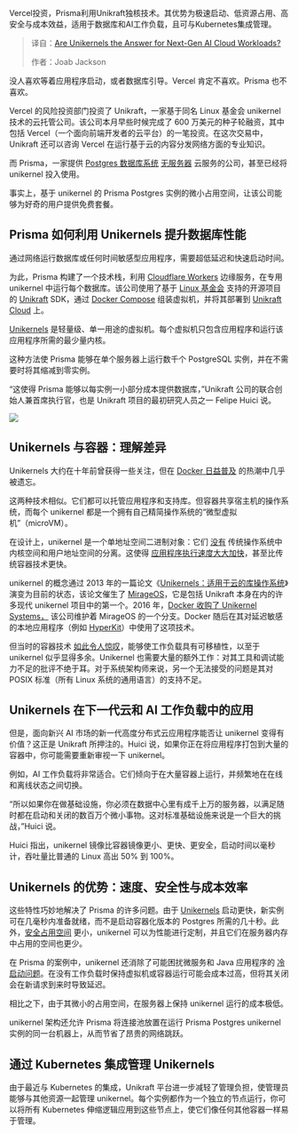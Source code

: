 
<!--
title: Unikernel：下一代AI云负载的破局之道？
cover: https://cdn.thenewstack.io/media/2025/09/0bdb1432-unikraft.png
summary: Vercel投资，Prisma利用Unikraft独核技术。其优势为极速启动、低资源占用、高安全与成本效益，适用于数据库和AI工作负载，且可与Kubernetes集成管理。
-->

Vercel投资，Prisma利用Unikraft独核技术。其优势为极速启动、低资源占用、高安全与成本效益，适用于数据库和AI工作负载，且可与Kubernetes集成管理。

> 译自：[Are Unikernels the Answer for Next-Gen AI Cloud Workloads?](https://thenewstack.io/are-unikernels-the-answer-for-next-gen-ai-cloud-workloads/)
> 
> 作者：Joab Jackson

没人喜欢等着应用程序启动，或者数据库引导。Vercel 肯定不喜欢。Prisma 也不喜欢。

Vercel 的风险投资部门投资了 Unikraft，一家基于同名 Linux 基金会 unikernel 技术的云托管公司。该公司本月早些时候完成了 600 万美元的种子轮融资，其中包括 Vercel（一个面向前端开发者的云平台）的一笔投资。在这次交易中，Unikraft 还可以咨询 Vercel 在运行基于云的内容分发网络方面的专业知识。

而 Prisma，一家提供 [Postgres 数据库系统](https://thenewstack.io/how-distributed-postgres-solves-clouds-high-availability-problem/) [无服务器](https://thenewstack.io/serverless/) 云服务的公司，甚至已经将 unikernel 投入使用。

事实上，基于 unikernel 的 Prisma Postgres 实例的微小占用空间，让该公司能够为好奇的用户提供免费套餐。

## Prisma 如何利用 Unikernels 提升数据库性能

通过网络运行数据库或任何时间敏感型应用程序，需要超低延迟和快速启动时间。

为此，Prisma 构建了一个技术栈，利用 [Cloudflare Workers](https://thenewstack.io/cloudflare-launches-workers-unbound-serverless-with-unthrottled-cpu-usage/) 边缘服务，在专用 unikernel 中运行每个数据库。该公司使用了基于 [Linux 基金会](https://training.linuxfoundation.org/training/course-catalog/?utm_content=inline+mention) 支持的开源项目的 [Unikraft](https://github.com/unikraft/unikraft) SDK，通过 [Docker Compose](https://thenewstack.io/acorn-from-the-eyes-of-a-docker-compose-user/) 组装虚拟机，并将其部署到 [Unikraft Cloud](https://unikraft.com/blog/unikraft-cloud/) 上。

[Unikernels](https://thenewstack.io/why-the-unikernel-might-outpace-generic-linux-for-cloud-native-ops/) 是轻量级、单一用途的虚拟机。每个虚拟机只包含应用程序和运行该应用程序所需的最少量内核。

这种方法使 Prisma 能够在单个服务器上运行数千个 PostgreSQL 实例，并在不需要时将其缩减到零实例。

“这使得 Prisma 能够以每实例一小部分成本提供数据库，”Unikraft 公司的联合创始人兼首席执行官，也是 Unikraft 项目的最初研究人员之一 Felipe Huici 说。

![](https://cdn.thenewstack.io/media/2025/09/53c9487a-unikraft.gif)

## Unikernels 与容器：理解差异

Unikernels 大约在十年前曾获得一些关注，但在 [Docker 日益普及](https://thenewstack.io/docker-fork-talk-split-now-table/) 的热潮中几乎被遗忘。

这两种技术相似。它们都可以托管应用程序和支持库。但容器共享宿主机的操作系统，而每个 unikernel 都是一个拥有自己精简操作系统的“微型虚拟机”（microVM）。

在设计上，unikernel 是一个单地址空间二进制对象：它们 [没有](https://unikraft.org/docs/concepts) 传统操作系统中内核空间和用户地址空间的分离。这使得 [应用程序执行速度大大加快](https://thenewstack.io/beam-me-up-unikernels/)，甚至比传统容器技术更快。

unikernel 的概念通过 2013 年的一篇论文《[Unikernels：适用于云的库操作系统](https://dl.acm.org/doi/10.1145/2490301.2451167)》演变为目前的状态，该论文催生了 [MirageOS](https://thenewstack.io/qa-lars-kurth-unikernels/)，它是包括 Unikraft 本身在内的许多现代 unikernel 项目中的第一个。2016 年，[Docker 收购了 Unikernel Systems，](https://thenewstack.io/dockers-unikernel-purchase-changing-role-os/) 该公司维护着 MirageOS 的一个分支。Docker 随后在其对延迟敏感的本地应用程序（例如 [HyperKit](https://github.com/moby/hyperkit)）中使用了这项技术。

但当时的容器技术 [如此令人惊叹](https://thenewstack.io/shining-historical-lens-containers/)，能够使工作负载具有可移植性，以至于 unikernel 似乎显得多余。Unikernel 也需要大量的额外工作：对其工具和调试能力不足的批评不绝于耳。对于系统架构师来说，另一个无法接受的问题是其对 POSIX 标准（所有 Linux 系统的通用语言）的支持不足。

## Unikernels 在下一代云和 AI 工作负载中的应用

但是，面向新兴 AI 市场的新一代高度分布式云应用程序能否让 unikernel 变得有价值？这正是 Unikraft 所押注的。Huici 说，如果你正在将应用程序打包到大量的容器中，你可能需要重新审视一下 unikernel。

例如，AI 工作负载将非常适合。它们倾向于在大量容器上运行，并频繁地在在线和离线状态之间切换。

“所以如果你在做基础设施，你必须在数据中心里有成千上万的服务器，以满足随时都在启动和关闭的数百万个微小事物。这对标准基础设施来说是一个巨大的挑战，”Huici 说。

Huici 指出，unikernel 镜像比容器镜像更小、更快、更安全，启动时间以毫秒计，吞吐量比普通的 Linux 高出 50% 到 100%。

## Unikernels 的优势：速度、安全性与成本效率

这些特性巧妙地解决了 Prisma 的许多问题。由于 [Unikernels](https://thenewstack.io/beam-me-up-unikernels/) 启动更快，新实例可在几毫秒内准备就绪，而不是启动容器化版本的 Postgres 所需的几十秒。此外，[安全占用空间](http://unikernel.org/blog/2017/unikernels-are-secure) 更小，unikernel 可以为性能进行定制，并且它们在服务器内存中占用的空间也更少。

在 Prisma 的案例中，unikernel 还消除了可能困扰微服务和 Java 应用程序的 [冷启动问题](https://thenewstack.io/how-to-conquer-cold-starts-for-better-performance/)。在没有工作负载时保持虚拟机或容器运行可能会成本过高，但将其关闭会在新请求到来时导致延迟。

相比之下，由于其微小的占用空间，在服务器上保持 unikernel 运行的成本极低。

unikernel 架构还允许 Prisma 将连接池放置在运行 Prisma Postgres unikernel 实例的同一台机器上，从而节省了昂贵的网络跳跃。

## 通过 Kubernetes 集成管理 Unikernels

由于最近与 Kubernetes 的集成，Unikraft 平台进一步减轻了管理负担，使管理员能够与其他资源一起管理 unikernel。每个实例都作为一个独立的节点运行，你可以将所有 Kubernetes 伸缩逻辑应用到这些节点上，使它们像任何其他容器一样易于管理。